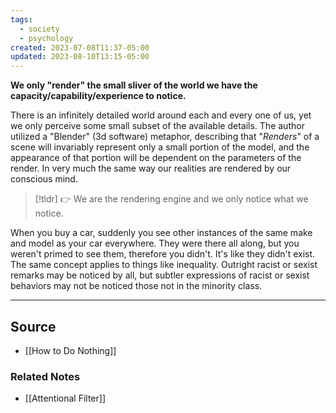 ```yaml
---
tags:
  - society
  - psychology
created: 2023-07-08T11:37-05:00
updated: 2023-08-10T13:15-05:00
---
```

**We only "render" the small sliver of the world we have the capacity/capability/experience to notice.**

There is an infinitely detailed world around each and every one of us, yet we only perceive some small subset of the available details. The author utilized a "Blender" (3d software) metaphor, describing that "*Renders*" of a scene will invariably represent only a small portion of the model, and the appearance of that portion will be dependent on the parameters of the render. In very much the same way our realities are rendered by our conscious mind. 

> [!tldr] 👉 We are the rendering engine and we only notice what we notice.

When you buy a car, suddenly you see other instances of the same make and model as your car everywhere. They were there all along, but you weren't primed to see them, therefore you didn't. It's like they didn't exist. The same concept applies to things like inequality. Outright racist or sexist remarks may be noticed by all, but subtler expressions of racist or sexist behaviors may not be noticed those not in the minority class.

---

## Source
- [[How to Do Nothing]]

### Related Notes
- [[Attentional Filter]]
